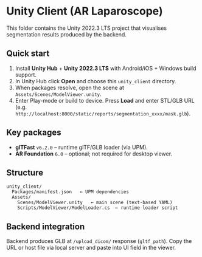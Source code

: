 # Unity Client (AR Laparoscope)

This folder contains the Unity 2022.3 LTS project that visualises segmentation results produced by the backend.

## Quick start
1. Install **Unity Hub** + **Unity 2022.3 LTS** with Android/iOS + Windows build support.
2. In Unity Hub click **Open** and choose this `unity_client` directory.
3. When packages resolve, open the scene at `Assets/Scenes/ModelViewer.unity`.
4. Enter Play-mode or build to device. Press **Load** and enter STL/GLB URL (e.g. `http://localhost:8000/static/reports/segmentation_xxxx/mask.glb`).

## Key packages
* **glTFast** `v6.2.0` – runtime glTF/GLB loader (via UPM).
* **AR Foundation** `6.0` – optional; not required for desktop viewer.

## Structure
```
unity_client/
  Packages/manifest.json   ← UPM dependencies
  Assets/
    Scenes/ModelViewer.unity   ← main scene (text-based YAML)
    Scripts/ModelViewer/ModelLoader.cs  ← runtime loader script
```

## Backend integration
Backend produces GLB at `/upload_dicom/` response (`gltf_path`). Copy the URL or host file via local server and paste into UI field in the viewer.
